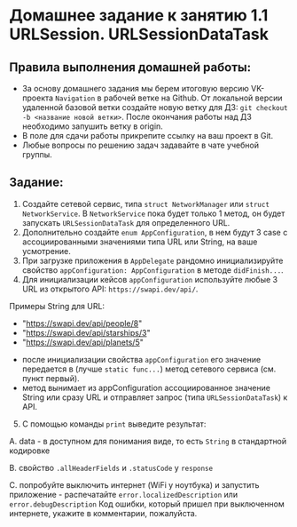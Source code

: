 # Домашнее задание к занятию 1.1 	URLSession. URLSessionDataTask

## Правила выполнения домашней работы:
* За основу домашнего задания мы берем итоговую версию VK-проекта `Navigation` в рабочей ветке на Github. 
От локальной версии удаленной базовой ветки создайте новую ветку для ДЗ: `git checkout -b <название новой ветки>`. После окончания работы над ДЗ необходимо запушить ветку в origin.
* В поле для сдачи работы прикрепите ссылку на ваш проект в Git.
* Любые вопросы по решению задач задавайте в чате учебной группы.


## Задание:

1. Создайте сетевой сервис, типа `struct NetworkManager` или `struct NetworkService`. В `NetworkService` пока будет только 1 метод, он будет запускать `URLSessionDataTask` для определенного URL.
2. Дополнительно создайте `enum AppConfiguration`, в нем будут 3 case с ассоциированными значениями типа URL или String, на ваше усмотрение.
3.  При загрузке приложения в `AppDelegate` рандомно инициализируйте свойство `appConfiguration: AppConfiguration` в методе `didFinish...`.
4.  Для инициализации кейсов `appConfiguration` используйте любые 3 URL из открытого API: `https://swapi.dev/api/`. 

Примеры String для URL: 
* "https://swapi.dev/api/people/8"
* "https://swapi.dev/api/starships/3"
* "https://swapi.dev/api/planets/5"

- после инициализации свойства `appConfiguration` его значение передается в (лучше `static func...`) метод сетевого сервиса (см. пункт первый).
- метод вынимает из appConfiguration ассоциированное значение String или сразу URL и отправляет запрос (типа `URLSessionDataTask`) к API.

5. С помощью команды `print` выведите результат:

A. data - в доступном для понимания виде, то есть `String` в стандартной кодировке

B. свойство `.allHeaderFields` и `.statusCode` у `response`

C. попробуйте выключить интернет (WiFi у ноутбука) и запустить приложение - распечатайте `error.localizedDescription` или `error.debugDescription`
Код ошибки, который пришел при выключенном интернете, укажите в комментарии, пожалуйста.
